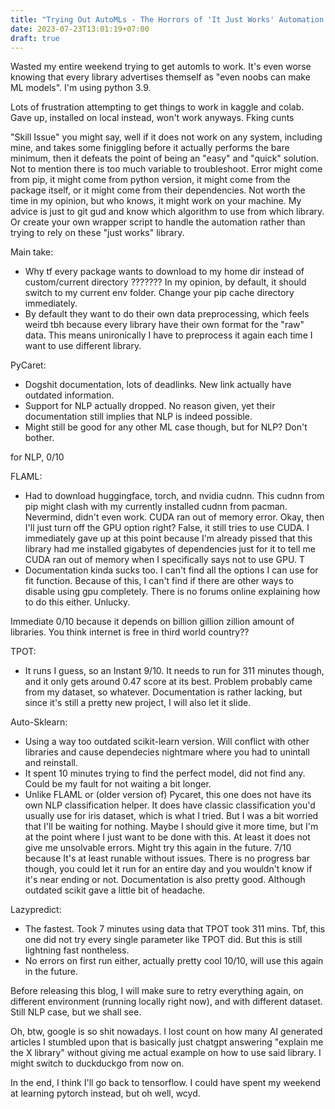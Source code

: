 ```yaml
---
title: "Trying Out AutoMLs - The Horrors of 'It Just Works' Automation Library"
date: 2023-07-23T13:01:19+07:00
draft: true
---
```


Wasted my entire weekend trying to get automls to work. It's even worse knowing that every library advertises themself as "even noobs can make ML models". I'm using python 3.9.

Lots of frustration attempting to get things to work in kaggle and colab. Gave up, installed on local instead, won't work anyways. Fking cunts

"Skill Issue" you might say, well if it does not work on any system, including mine, and takes some finiggling before it actually performs the bare minimum, then it defeats the point of being an "easy" and "quick" solution. Not to mention there is too much variable to troubleshoot. Error might come from pip, it might come from python version, it might come from the package itself, or it might come from their dependencies. Not worth the time in my opinion, but who knows, it might work on your machine. My advice is just to git gud and know which algorithm to use from which library. Or create your own wrapper script to handle the automation rather than trying to rely on these "just works" library.

Main take:
- Why tf every package wants to download to my home dir instead of custom/current directory ??????? In my opinion, by default, it should switch to my current env folder. Change your pip cache directory immediately.
- By default they want to do their own data preprocessing, which feels weird tbh because every library have their own format for the "raw" data. This means unironically I have to preprocess it again each time I want to use different library.

PyCaret:
- Dogshit documentation, lots of deadlinks. New link actually have outdated information.
- Support for NLP actually dropped. No reason given, yet their documentation still implies that NLP is indeed possible.
- Might still be good for any other ML case though, but for NLP? Don't bother.

for NLP, 0/10

FLAML:
- Had to download huggingface, torch, and nvidia cudnn. This cudnn from pip might clash with my currently installed cudnn from pacman. Nevermind, didn't even work. CUDA ran out of memory error. Okay, then I'll just turn off the GPU option right? False, it still tries to use CUDA. I immediately gave up at this point because I'm already pissed that this library had me installed gigabytes of dependencies just for it to tell me CUDA ran out of memory when I specifically says not to use GPU. T
- Documentation kinda sucks too. I can't find all the options I can use for fit function. Because of this, I can't find if there are other ways to disable using gpu completely. There is no forums online explaining how to do this either. Unlucky.

Immediate 0/10 because it depends on billion gillion zillion amount of libraries. You think internet is free in third world country??

TPOT:
- It runs I guess, so an Instant 9/10. It needs to run for 311 minutes though, and it only gets around 0.47 score at its best. Problem probably came from my dataset, so whatever. Documentation is rather lacking, but since it's still a pretty new project, I will also let it slide.

Auto-Sklearn:
- Using a way too outdated scikit-learn version. Will conflict with other libraries and cause dependecies nightmare where you had to unintall and reinstall. 
- It spent 10 minutes trying to find the perfect model, did not find any. Could be my fault for not waiting a bit longer.
- Unlike FLAML or (older version of) Pycaret, this one does not have its own NLP classification helper. It does have classic classification you'd usually use for iris dataset, which is what I tried. But I was a bit worried that I'll be waiting for nothing. Maybe I should give it more time, but I'm at the point where I just want to be done with this. At least it does not give me unsolvable errors. Might try this again in the future.
7/10 because It's at least runable without issues. There is no progress bar though, you could let it run for an entire day and you wouldn't know if it's near ending or not. Documentation is also pretty good. Although outdated scikit gave a little bit of headache.

Lazypredict:
- The fastest. Took 7 minutes using data that TPOT took 311 mins. Tbf, this one did not try every single parameter like TPOT did. But this is still lightning fast nontheless.
- No errors on first run either, actually pretty cool
10/10, will use this again in the future.

Before releasing this blog, I will make sure to retry everything again, on different environment (running locally right now), and with different dataset. Still NLP case, but we shall see.

Oh, btw, google is so shit nowadays. I lost count on how many AI generated articles I stumbled upon that is basically just chatgpt answering "explain me the X library" without giving me actual example on how to use said library. I might switch to duckduckgo from now on.

In the end, I think I'll go back to tensorflow. I could have spent my weekend at learning pytorch instead, but oh well, wcyd.
